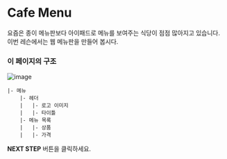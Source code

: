 # Cafe Menu

요즘은 종이 메뉴판보다 아이패드로 메뉴를 보여주는 식당이 점점 많아지고 있습니다. 이번 레슨에서는 웹 메뉴판을 만들어 봅시다.

### **이 페이지의 구조**

![image](https://res.cloudinary.com/dyiqg9qhi/image/upload/v1532609841/wire/img-wire-05.jpg)

```
|- 메뉴
    |- 헤더
    |   |- 로고 이미지
    |   |- 타이틀
    |- 메뉴 목록
    |   |- 상품
    |   |- 가격
```



**NEXT STEP** 버튼을 클릭하세요.

